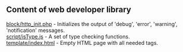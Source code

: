 ## Content of web developer library
[block/http_init.php](https://github.com/v3bd3w/lib/blob/main/block/http_init.php) - Initializes the output of 'debug', 'error', 'warning', 'notification' messages.<br>
[script/isType.js](https://github.com/v3bd3w/lib/blob/main/script/isType.js) - A set of type checking functions.<br>
[template/index.html](https://github.com/v3bd3w/lib/blob/main/template/index.html) - Empty HTML page with all needed tags.<br>

